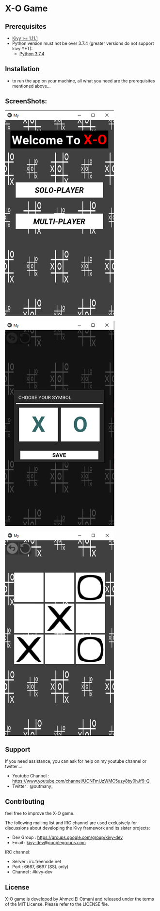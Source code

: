 X-O Game
=============

Prerequisites
-------------

- [Kivy >= 1.11.1](http://kivy.org/#download)
- Python version must not be over 3.7.4 (greater versions do not support kivy YET):
    - [Python 3.7.4](https://www.python.org/downloads/release/python-374/)


Installation
------------
- to run the app on your machine, all what you need are the prerequisites mentioned above...

ScreenShots:
------------

![ScreenShot1](https://github.com/Ahmed-otmani/X-O-game/blob/master/screenshots/scshot1.png)

![ScreenShot2](https://github.com/Ahmed-otmani/X-O-game/blob/master/screenshots/scshot2.png)

![ScreenShot3](https://github.com/Ahmed-otmani/X-O-game/blob/master/screenshots/scshot3.png)

Support
-------

If you need assistance, you can ask for help on my youtube channel or twitter...:

* Youtube Channel : https://www.youtube.com/channel/UCNFmUzWMC5uzy8by0hJf9-Q
* Twitter      : @outmany_

Contributing
------------

feel free to improve the X-O game.

The following mailing list and IRC channel are used exclusively for
discussions about developing the Kivy framework and its sister projects:

* Dev Group : https://groups.google.com/group/kivy-dev
* Email     : kivy-dev@googlegroups.com

IRC channel:

* Server  : irc.freenode.net
* Port    : 6667, 6697 (SSL only)
* Channel : #kivy-dev

License
-------

X-O game is developed by Ahmed El Otmani and released under the terms of the MIT License. Please refer to the
LICENSE file.
